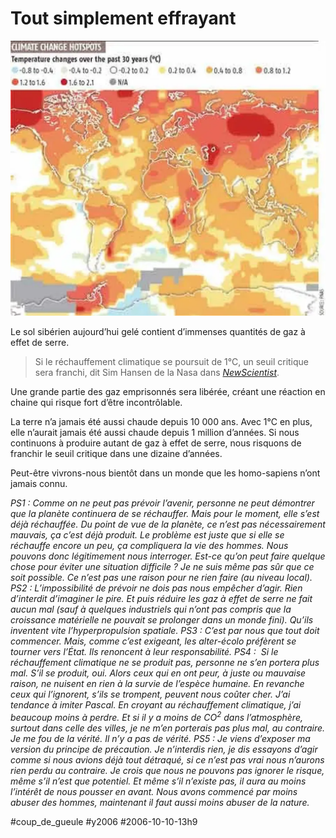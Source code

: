 # Tout simplement effrayant

![](_i/200610nsclimate.webp)

Le sol sibérien aujourd’hui gelé contient d’immenses quantités de gaz à effet de serre.

> Si le réchauffement climatique se poursuit de 1°C, un seuil critique sera franchi, dit Sim Hansen de la Nasa dans [*NewScientist*](http://www.newscientist.com/channel/earth/mg19125713.300-climate-change-one-degree-and-were-done-for.html).

Une grande partie des gaz emprisonnés sera libérée, créant une réaction en chaine qui risque fort d’être incontrôlable.

La terre n’a jamais été aussi chaude depuis 10 000 ans. Avec 1°C en plus, elle n’aurait jamais été aussi chaude depuis 1 million d’années. Si nous continuons à produire autant de gaz à effet de serre, nous risquons de franchir le seuil critique dans une dizaine d’années.

Peut-être vivrons-nous bientôt dans un monde que les homo-sapiens n’ont jamais connu.

*PS1 : Comme on ne peut pas prévoir l’avenir, personne ne peut démontrer que la planète continuera de se réchauffer. Mais pour le moment, elle s’est déjà réchauffée. Du point de vue de la planète, ce n’est pas nécessairement mauvais, ça c’est déjà produit. Le problème est juste que si elle se réchauffe encore un peu, ça compliquera la vie des hommes. Nous pouvons donc légitimement nous interroger. Est-ce qu’on peut faire quelque chose pour éviter une situation difficile ? Je ne suis même pas sûr que ce soit possible. Ce n’est pas une raison pour ne rien faire (au niveau local).*
*PS2 : L’impossibilité de prévoir ne dois pas nous empêcher d’agir. Rien d’interdit d’imaginer le pire. Et puis réduire les gaz à effet de serre ne fait aucun mal (sauf à quelques industriels qui n’ont pas compris que la croissance matérielle ne pouvait se prolonger dans un monde fini). Qu’ils inventent vite l’hyperpropulsion spatiale.*
*PS3 : C’est par nous que tout doit commencer. Mais, comme c’est exigeant, les alter-écolo préfèrent se tourner vers l’État. Ils renoncent à leur responsabilité.*
*PS4 :  Si le réchauffement climatique ne se produit pas, personne ne s’en portera plus mal. S’il se produit, oui. Alors ceux qui en ont peur, à juste ou mauvaise raison, ne nuisent en rien à la survie de l’espèce humaine. En revanche ceux qui l’ignorent, s’ils se trompent, peuvent nous coûter cher. J’ai tendance à imiter Pascal. En croyant au réchauffement climatique, j’ai beaucoup moins à perdre. Et si il y a moins de CO<sup>2</sup> dans l’atmosphère, surtout dans celle des villes, je ne m’en porterais pas plus mal, au contraire. Je me fou de la vérité. Il n’y a pas de vérité.*
*PS5 : Je viens d’exposer ma version du principe de précaution. Je n’interdis rien, je dis essayons d’agir comme si nous avions déjà tout détraqué, si ce n’est pas vrai nous n’aurons rien perdu au contraire. Je crois que nous ne pouvons pas ignorer le risque, même s’il n’est que potentiel. Et même s’il n’existe pas, il aura au moins l’intérêt de nous pousser en avant. Nous avons commencé par moins abuser des hommes, maintenant il faut aussi moins abuser de la nature.* 

#coup_de_gueule #y2006 #2006-10-10-13h9
